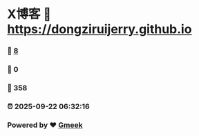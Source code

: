 # X博客 :link: https://dongziruijerry.github.io 
### :page_facing_up: [8](https://dongziruijerry.github.io/tag.html) 
### :speech_balloon: 0 
### :hibiscus: 358 
### :alarm_clock: 2025-09-22 06:32:16 
### Powered by :heart: [Gmeek](https://github.com/Meekdai/Gmeek)
